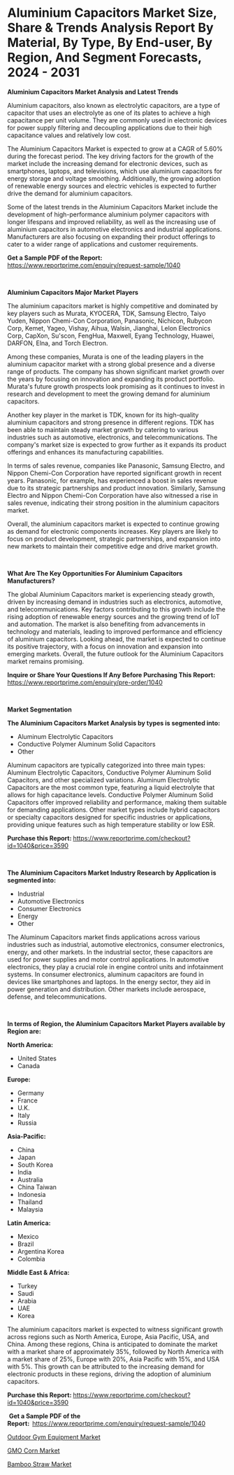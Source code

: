 <p><h1>Aluminium Capacitors Market Size, Share & Trends Analysis Report By Material, By Type, By End-user, By Region, And Segment Forecasts, 2024 - 2031</h1></p><p><strong>Aluminium Capacitors Market Analysis and Latest Trends</strong></p>
<p><p>Aluminium capacitors, also known as electrolytic capacitors, are a type of capacitor that uses an electrolyte as one of its plates to achieve a high capacitance per unit volume. They are commonly used in electronic devices for power supply filtering and decoupling applications due to their high capacitance values and relatively low cost.</p><p>The Aluminium Capacitors Market is expected to grow at a CAGR of 5.60% during the forecast period. The key driving factors for the growth of the market include the increasing demand for electronic devices, such as smartphones, laptops, and televisions, which use aluminium capacitors for energy storage and voltage smoothing. Additionally, the growing adoption of renewable energy sources and electric vehicles is expected to further drive the demand for aluminium capacitors.</p><p>Some of the latest trends in the Aluminium Capacitors Market include the development of high-performance aluminium polymer capacitors with longer lifespans and improved reliability, as well as the increasing use of aluminium capacitors in automotive electronics and industrial applications. Manufacturers are also focusing on expanding their product offerings to cater to a wider range of applications and customer requirements.</p></p>
<p><strong>Get a Sample PDF of the Report:&nbsp;</strong> <a href="https://www.reportprime.com/enquiry/request-sample/1040">https://www.reportprime.com/enquiry/request-sample/1040</a></p>
<p>&nbsp;</p>
<p><strong>Aluminium Capacitors Major Market Players</strong></p>
<p><p>The aluminium capacitors market is highly competitive and dominated by key players such as Murata, KYOCERA, TDK, Samsung Electro, Taiyo Yuden, Nippon Chemi-Con Corporation, Panasonic, Nichicon, Rubycon Corp, Kemet, Yageo, Vishay, Aihua, Walsin, Jianghai, Lelon Electronics Corp, CapXon, Su'scon, FengHua, Maxwell, Eyang Technology, Huawei, DARFON, Elna, and Torch Electron.</p><p>Among these companies, Murata is one of the leading players in the aluminium capacitor market with a strong global presence and a diverse range of products. The company has shown significant market growth over the years by focusing on innovation and expanding its product portfolio. Murata's future growth prospects look promising as it continues to invest in research and development to meet the growing demand for aluminium capacitors.</p><p>Another key player in the market is TDK, known for its high-quality aluminium capacitors and strong presence in different regions. TDK has been able to maintain steady market growth by catering to various industries such as automotive, electronics, and telecommunications. The company's market size is expected to grow further as it expands its product offerings and enhances its manufacturing capabilities.</p><p>In terms of sales revenue, companies like Panasonic, Samsung Electro, and Nippon Chemi-Con Corporation have reported significant growth in recent years. Panasonic, for example, has experienced a boost in sales revenue due to its strategic partnerships and product innovation. Similarly, Samsung Electro and Nippon Chemi-Con Corporation have also witnessed a rise in sales revenue, indicating their strong position in the aluminium capacitors market.</p><p>Overall, the aluminium capacitors market is expected to continue growing as demand for electronic components increases. Key players are likely to focus on product development, strategic partnerships, and expansion into new markets to maintain their competitive edge and drive market growth.</p></p>
<p>&nbsp;</p>
<p><strong>What Are The Key Opportunities For Aluminium Capacitors Manufacturers?</strong></p>
<p><p>The global Aluminium Capacitors market is experiencing steady growth, driven by increasing demand in industries such as electronics, automotive, and telecommunications. Key factors contributing to this growth include the rising adoption of renewable energy sources and the growing trend of IoT and automation. The market is also benefiting from advancements in technology and materials, leading to improved performance and efficiency of aluminium capacitors. Looking ahead, the market is expected to continue its positive trajectory, with a focus on innovation and expansion into emerging markets. Overall, the future outlook for the Aluminium Capacitors market remains promising.</p></p>
<p><strong>Inquire or Share Your Questions If Any Before Purchasing This Report:</strong> <a href="https://www.reportprime.com/enquiry/pre-order/1040">https://www.reportprime.com/enquiry/pre-order/1040</a></p>
<p>&nbsp;</p>
<p><strong>Market Segmentation</strong></p>
<p><strong>The Aluminium Capacitors Market Analysis by types is segmented into:</strong></p>
<p><ul><li>Aluminum Electrolytic Capacitors</li><li>Conductive Polymer Aluminum Solid Capacitors</li><li>Other</li></ul></p>
<p><p>Aluminum capacitors are typically categorized into three main types: Aluminum Electrolytic Capacitors, Conductive Polymer Aluminum Solid Capacitors, and other specialized variations. Aluminum Electrolytic Capacitors are the most common type, featuring a liquid electrolyte that allows for high capacitance levels. Conductive Polymer Aluminum Solid Capacitors offer improved reliability and performance, making them suitable for demanding applications. Other market types include hybrid capacitors or specialty capacitors designed for specific industries or applications, providing unique features such as high temperature stability or low ESR.</p></p>
<p><strong>Purchase this Report:&nbsp;</strong><a href="https://www.reportprime.com/checkout?id=1040&price=3590">https://www.reportprime.com/checkout?id=1040&price=3590</a></p>
<p>&nbsp;</p>
<p><strong>The Aluminium Capacitors Market Industry Research by Application is segmented into:</strong></p>
<p><ul><li>Industrial</li><li>Automotive Electronics</li><li>Consumer Electronics</li><li>Energy</li><li>Other</li></ul></p>
<p><p>The Aluminum Capacitors market finds applications across various industries such as industrial, automotive electronics, consumer electronics, energy, and other markets. In the industrial sector, these capacitors are used for power supplies and motor control applications. In automotive electronics, they play a crucial role in engine control units and infotainment systems. In consumer electronics, aluminum capacitors are found in devices like smartphones and laptops. In the energy sector, they aid in power generation and distribution. Other markets include aerospace, defense, and telecommunications.</p></p>
<p>&nbsp;</p>
<p><strong>In terms of Region, the Aluminium Capacitors Market Players available by Region are:</strong></p>
<p>
    <p> <strong> North America: </strong>
        <ul>
            <li>United States</li>
            <li>Canada</li>
        </ul>
        </p> 
    <p> <strong> Europe: </strong>
        <ul>
            <li>Germany</li>
            <li>France</li>
            <li>U.K.</li>
            <li>Italy</li>
            <li>Russia</li>
        </ul>
        </p> 
    <p> <strong> Asia-Pacific: </strong>
        <ul>
            <li>China</li>
            <li>Japan</li>
            <li>South Korea</li>
            <li>India</li>
            <li>Australia</li>
            <li>China Taiwan</li>
            <li>Indonesia</li>
            <li>Thailand</li>
            <li>Malaysia</li>
        </ul>
        </p> 
    <p> <strong> Latin America: </strong>
        <ul>
            <li>Mexico</li>
            <li>Brazil</li>
            <li>Argentina Korea</li>
            <li>Colombia</li>
        </ul>
        </p> 
    <p> <strong> Middle East & Africa: </strong>
        <ul>
            <li>Turkey</li>
            <li>Saudi</li>
            <li>Arabia</li>
            <li>UAE</li>
            <li>Korea</li>
        </ul>
    </p>
    </p>
<p><p>The aluminium capacitors market is expected to witness significant growth across regions such as North America, Europe, Asia Pacific, USA, and China. Among these regions, China is anticipated to dominate the market with a market share of approximately 35%, followed by North America with a market share of 25%, Europe with 20%, Asia Pacific with 15%, and USA with 5%. This growth can be attributed to the increasing demand for electronic products in these regions, driving the adoption of aluminium capacitors.</p></p>
<p><strong>Purchase this Report: </strong><a href="https://www.reportprime.com/checkout?id=1040&price=3590">https://www.reportprime.com/checkout?id=1040&price=3590</a></p>
<p>&nbsp;<strong>Get a Sample PDF of the Report:&nbsp;&nbsp;</strong><a href="https://www.reportprime.com/enquiry/request-sample/1040">https://www.reportprime.com/enquiry/request-sample/1040</a></p>
<p><strong></strong></p>
<p><p><a href="https://view.publitas.com/reportprime-1/outdoor-gym-equipment-market-with-the-goal-of-estimating-the-market-size-and-future-growth-potential-of-various-market-segments-based-on-component-applications-end-user-and-region/">Outdoor Gym Equipment Market</a></p><p><a href="https://issuu.com/reportprime-2/docs/gmo-corn-market-size-2030.pptx">GMO Corn Market</a></p><p><a href="https://issuu.com/reportprime-2/docs/bamboo-straw-market-size-2030.pptx">Bamboo Straw Market</a></p></p>